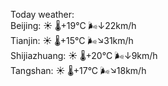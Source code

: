 Today weather:  
Beijing: ☀️   🌡️+19°C 🌬️↓22km/h  
Tianjin: ☀️   🌡️+15°C 🌬️↘31km/h  
Shijiazhuang: ☀️   🌡️+20°C 🌬️↓9km/h  
Tangshan: ☀️   🌡️+17°C 🌬️↘18km/h  
